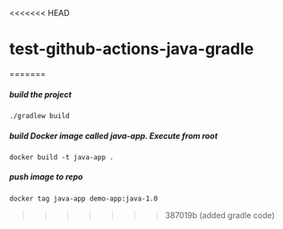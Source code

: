 <<<<<<< HEAD
# test-github-actions-java-gradle
=======
##### build the project

    ./gradlew build

##### build Docker image called java-app. Execute from root

    docker build -t java-app .
    
##### push image to repo 

    docker tag java-app demo-app:java-1.0
    
>>>>>>> 387019b (added gradle code)
